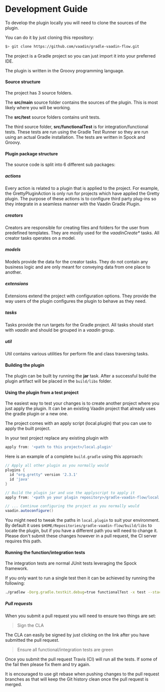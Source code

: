 # Development Guide

To develop the plugin locally you will need to clone the sources of the plugin. 

You can do it by just cloning this repository:

```bash
$> git clone https://github.com/vaadin/gradle-vaadin-flow.git
```

The project is a Gradle project so you can just import it into your preferred IDE.

The plugin is written in the Groovy programming language.

#### Source structure

The project has 3 source folders.

The **src/main** source folder contains the sources of the plugin. This is most likely where you will be working.

The **src/test** source folders contains unit tests. 

The third source folder, **src/functionalTest** is for integration/functional tests. These tests are run using the Gradle Test Runner so they are run using an actual Gradle installation.  The tests are written in Spock and Groovy.

#### Plugin package structure

The source code is split into 6 different sub packages:

##### actions

Every action is related to a plugin that is applied to the project. For example, the GrettyPluginAction is only run for 
projects which have applied the Gretty plugin. The purpose of these actions is to configure third party plug-ins so they
integrate in a seamless manner with the Vaadin Gradle Plugin.

##### creators

Creators are responsible for creating files and folders for the user from predefined templates. They are mostly used for
the *vaadinCreate\** tasks. All creator tasks operates on a model.

##### models

Models provide the data for the creator tasks. They do not contain any business logic and are only meant for conveying 
data from one place to another.

##### extensions

Extensions extend the project with configuration options. They provide the way users of the plugin configures the plugin
to behave as they need.

##### tasks

Tasks provide the run targets for the Gradle project. All tasks should start with *vaadin* and should be grouped in
a *vaadin* group.

##### util

Util contains various utilities for perform file and class traversing tasks.

#### Building the plugin

The plugin can be built by running the **jar** task. After a successful build the plugin artifact will be placed in the
``build/libs`` folder.

#### Using the plugin from a test project


The easiest way to test your changes is to create another project where you just apply the plugin. It can be an existing 
Vaadin project that already uses the gradle plugin or a new one.

The project comes with an apply script (local.plugin) that you can use to apply the built project. 

In your test project replace any existing plugin with 

```groovy
apply from: '<path to this project>/local.plugin'
```

Here is an example of a complete ``build.gradle`` using this approach:

```groovy
// Apply all other plugin as you normally would
plugins {
  id "org.gretty" version '2.3.1'
  id 'java'
}

// Build the plugin jar and use the applyscript to apply it
apply from: '<path yo your plugin repository>/gradle-vaadin-flow/local.plugin'

// ... Continue configuring the project as you normally would
vaadin.autoconfigure()
```

You might need to tweak the paths in ``local.plugin`` to suit your environment. By default it uses 
``$HOME/Repositories/gradle-vaadin-flow/build/libs`` to locate the plugin, but if you have a different path you will
need to change it. Please don't submit these changes however in a pull request, the CI server requires this path.
 

#### Running the function/integration tests 

The integration tests are normal JUnit tests leveraging the Spock framework.

If you only want to run a single test then it can be achieved by running the following:

```bash
./gradlew -Dorg.gradle.testkit.debug=true functionalTest -x test --stacktrace --info --tests "*<name of test here>*"
```

##### Pull requests

When you submit a pull request you will need to ensure two things are set:

> Sign the CLA

The CLA can easily be signed by just clicking on the link after you have submitted the pull request. 

> Ensure all functional/integration tests are green

Once you submit the pull request Travis (CI) will run all the tests. If some of the fail then please fix them and try
again. 

It is encouraged to use git rebase when pushing changes to the pull request branches as that will keep the Git history
clean once the pull request is merged.
